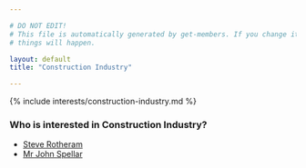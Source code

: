 ```yaml
---

# DO NOT EDIT!
# This file is automatically generated by get-members. If you change it, bad
# things will happen.

layout: default
title: "Construction Industry"

---
```


{% include interests/construction-industry.md %}

### Who is interested in Construction Industry?


* [Steve Rotheram](members/steve-rotheram.html)
* [Mr John Spellar](members/mr-john-spellar.html)
